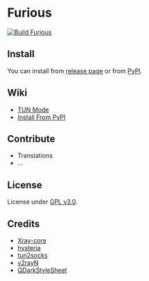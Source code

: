 # Furious

[![Build Furious](https://github.com/LorenEteval/Furious/actions/workflows/wheels.yml/badge.svg?branch=main)](https://github.com/LorenEteval/Furious/actions/workflows/wheels.yml)

## Install

You can install from [release page](https://github.com/LorenEteval/Furious/releases) or
from [PyPI](https://pypi.org/project/Furious-GUI/).

## Wiki

* [TUN Mode](https://github.com/LorenEteval/Furious/wiki/TUN-Mode)
* [Install From PyPI](https://github.com/LorenEteval/Furious/wiki/Install-From-PyPI)

## Contribute

* Translations
* ...

## License

License under [GPL v3.0](https://github.com/LorenEteval/Furious/blob/main/LICENSE).

## Credits

* [Xray-core](https://github.com/XTLS/Xray-core)
* [hysteria](https://github.com/apernet/hysteria)
* [tun2socks](https://github.com/xjasonlyu/tun2socks)
* [v2rayN](https://github.com/2dust/v2rayN)
* [QDarkStyleSheet](https://github.com/ColinDuquesnoy/QDarkStyleSheet)
